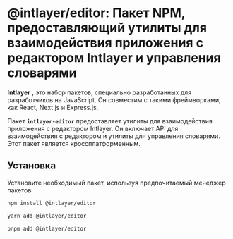 # @intlayer/editor: Пакет NPM, предоставляющий утилиты для взаимодействия приложения с редактором Intlayer и управления словарями

**Intlayer** , это набор пакетов, специально разработанных для разработчиков на JavaScript. Он совместим с такими фреймворками, как React, Next.js и Express.js.

Пакет **`intlayer-editor`** предоставляет утилиты для взаимодействия приложения с редактором Intlayer. Он включает API для взаимодействия с редактором и утилиты для управления словарями. Этот пакет является кроссплатформенным.

## Установка

Установите необходимый пакет, используя предпочитаемый менеджер пакетов:

```bash
npm install @intlayer/editor
```

```bash
yarn add @intlayer/editor
```

```bash
pnpm add @intlayer/editor
```
